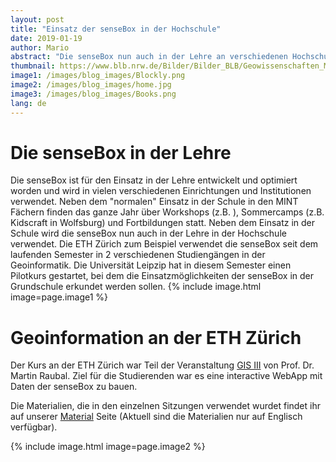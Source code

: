 ```yaml
---
layout: post
title: "Einsatz der senseBox in der Hochschule"
date: 2019-01-19
author: Mario
abstract: "Die senseBox nun auch in der Lehre an verschiedenen Hochschulen"
thumbnail: https://www.blb.nrw.de/Bilder/Bilder_BLB/Geowissenschaften_Muenster_Bilder/GEO-I.jpg
image1: /images/blog_images/Blockly.png
image2: /images/blog_images/home.jpg
image3: /images/blog_images/Books.png
lang: de
---
```

Die senseBox in der Lehre
============

Die senseBox ist für den Einsatz in der Lehre entwickelt und optimiert worden und wird in vielen verschiedenen Einrichtungen und Institutionen verwendet. Neben dem "normalen" Einsatz in der Schule in den MINT Fächern finden das ganze Jahr über Workshops (z.B. ), Sommercamps (z.B. Kidscraft in Wolfsburg) und Fortbildungen statt. Neben dem Einsatz in der Schule wird die senseBox nun auch in der Lehre in der Hochschule verwendet. Die ETH Zürich zum Beispiel verwendet die senseBox seit dem laufenden Semester in 2 verschiedenen Studiengängen in der Geoinformatik. Die Universität Leipzip hat in diesem Semester einen Pilotkurs gestartet, bei dem die Einsatzmöglichkeiten der senseBox in der Grundschule erkundet werden sollen. 
{% include image.html image=page.image1 %}

Geoinformation an der ETH Zürich
============

Der Kurs an der ETH Zürich war Teil der Veranstaltung [GIS III](http://www.vvz.ethz.ch/lerneinheitPre.do?semkez=2016W&lerneinheitId=108689&lang=de) von Prof. Dr. Martin Raubal. Ziel für die Studierenden war es eine interactive WebApp mit Daten der senseBox zu bauen.

Die Materialien, die in den einzelnen Sitzungen verwendet wurdet findet ihr auf unserer [Material](https://sensebox.de/de/material) Seite (Aktuell sind die Materialien nur auf Englisch verfügbar). 

{% include image.html image=page.image2 %}
